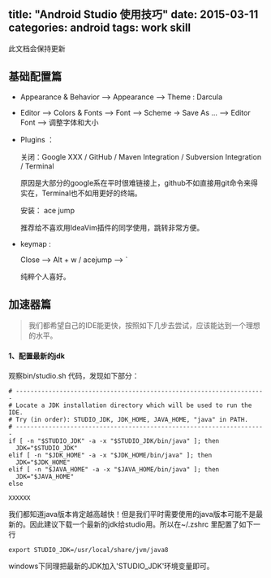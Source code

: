 title: "Android Studio 使用技巧"
date: 2015-03-11
categories: android
tags: work skill
---
此文档会保持更新

## 基础配置篇

* Appearance & Behavior --> Appearance --> Theme : Darcula

* Editor --> Colors & Fonts --> Font --> Scheme -> Save As ... --> Editor Font --> 调整字体和大小

<!-- more -->

* Plugins ： 

    关闭：Google XXX / GitHub / Maven Integration / Subversion Integration / Terminal 
	
	原因是大部分的google系在平时很难链接上，github不如直接用git命令来得实在，Terminal也不如用更好的终端。

    安装： ace jump

    推荐给不喜欢用IdeaVim插件的同学使用，跳转非常方便。

* keymap :

    Close --> Alt + w / acejump --> `

	纯粹个人喜好。

## 加速器篇

> 我们都希望自己的IDE能更快，按照如下几步去尝试，应该能达到一个理想的水平。

#### 1、配置最新的jdk

观察bin/studio.sh 代码，发现如下部分：

````
# ---------------------------------------------------------------------# Locate a JDK installation directory which will be used to run the IDE.# Try (in order): STUDIO_JDK, JDK_HOME, JAVA_HOME, "java" in PATH.# ---------------------------------------------------------------------if [ -n "$STUDIO_JDK" -a -x "$STUDIO_JDK/bin/java" ]; then  JDK="$STUDIO_JDK"elif [ -n "$JDK_HOME" -a -x "$JDK_HOME/bin/java" ]; then  JDK="$JDK_HOME"elif [ -n "$JAVA_HOME" -a -x "$JAVA_HOME/bin/java" ]; then  JDK="$JAVA_HOME"else
XXXXXX
````

我们都知道java版本肯定越高越快！但是我们平时需要使用的java版本可能不是最新的。因此建议下载一个最新的jdk给studio用。所以在~/.zshrc 里配置了如下一行

    export STUDIO_JDK=/usr/local/share/jvm/java8

windows下同理把最新的JDK加入'STUDIO_JDK'环境变量即可。